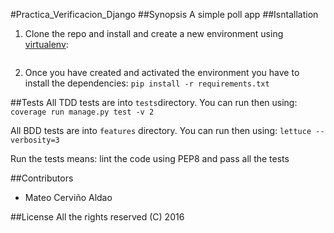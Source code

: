 #Practica_Verificacion_Django
##Synopsis
A simple poll app
##Isntallation
1. Clone the repo and install and create a new environment using [virtualenv](https://github.com/pypa/virtualenv):
```source venv/bin/activate
```

2. Once you have created and activated the environment you have to install the dependencies:
```pip install -r requirements.txt```

##Tests
All TDD tests are into `tests`directory. You can run then using:
```coverage run manage.py test -v 2```

All BDD tests are into `features` directory. You can run then using:
```lettuce --verbosity=3```

Run the tests means: lint the code using PEP8 and pass all the tests

##Contributors
- Mateo Cerviño Aldao

##License
All the rights reserved (C) 2016

